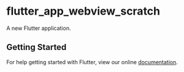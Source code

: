 # flutter_app_webview_scratch

A new Flutter application.

## Getting Started

For help getting started with Flutter, view our online
[documentation](https://flutter.io/).
